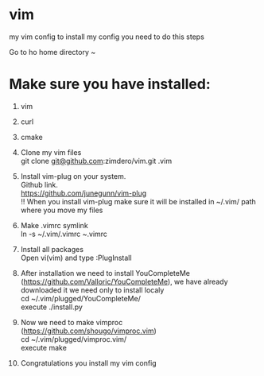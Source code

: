 # vim
my vim config
to install my config you need to do this steps

Go to ho home directory ~
# Make sure you have installed:
  1) vim
  2) curl
  3) cmake

1) Clone my vim files </br>
   git clone git@github.com:zimdero/vim.git .vim
3) Install vim-plug on your system. </br>
   Github link. </br>
   https://github.com/junegunn/vim-plug </br>
   !! When you install vim-plug make sure it will be installed in ~/.vim/ path where you move my files
4) Make .vimrc symlink </br>
   ln -s ~/.vim/.vimrc ~.vimrc
5) Install all packages </br>
   Open vi(vim) and type :PlugInstall
6) After installation we need to install YouCompleteMe (https://github.com/Valloric/YouCompleteMe), we have already downloaded it we need only to install localy</br>
   cd ~/.vim/plugged/YouCompleteMe/ </br>
   execute ./install.py
7) Now we need to make vimproc (https://github.com/shougo/vimproc.vim) </br>
   cd ~/.vim/plugged/vimproc.vim/ </br>
   execute make
8) Congratulations you install my vim config
